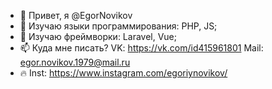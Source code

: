 - 👋 Привет, я @EgorNovikov
- 👀 Изучаю языки программирования: PHP, JS;
- 🗻 Изучаю фреймворки: Laravel, Vue;
- 📫 Куда мне писать? 
   VK: https://vk.com/id415961801
   Mail: egor.novikov.1979@mail.ru
- 🔥 Inst: https://www.instagram.com/egoriynovikov/




<!---
EgorNovikovDm/EgorNovikovDm is a ✨ special ✨ repository because its `README.md` (this file) appears on your GitHub profile.
You can click the Preview link to take a look at your changes.
--->
